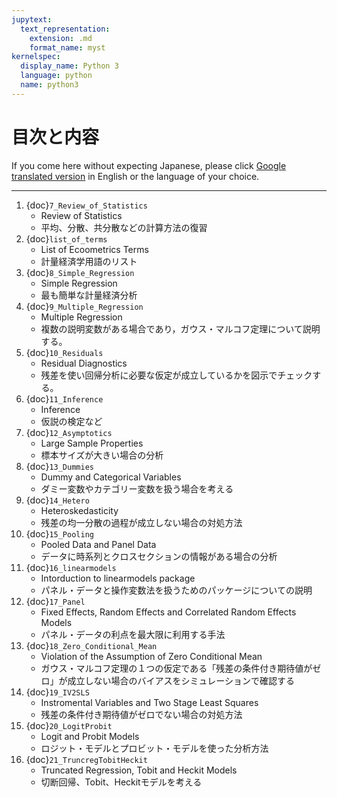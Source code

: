 ```yaml
---
jupytext:
  text_representation:
    extension: .md
    format_name: myst
kernelspec:
  display_name: Python 3
  language: python
  name: python3
---
```


<!--# ２. `Python`を使った計量経済分析-->
# 目次と内容

If you come here without expecting Japanese, please click [Google translated version](https://translate.google.com/translate?hl=&sl=ja&tl=en&u=https%3A%2F%2Fpy4etrics.github.io%2Fpart_2.html) in English or the language of your choice.

---

1. {doc}`7_Review_of_Statistics` 
   - Review of Statistics
   - 平均、分散、共分散などの計算方法の復習
1. {doc}`list_of_terms`
   - List of Ecoometrics Terms
   - 計量経済学用語のリスト
1. {doc}`8_Simple_Regression`
   - Simple Regression
   - 最も簡単な計量経済分析
1. {doc}`9_Multiple_Regression`
   - Multiple Regression
   - 複数の説明変数がある場合であり，ガウス・マルコフ定理について説明する。
1. {doc}`10_Residuals`
   - Residual Diagnostics
   - 残差を使い回帰分析に必要な仮定が成立しているかを図示でチェックする。
1. {doc}`11_Inference`
   - Inference
   - 仮説の検定など
1. {doc}`12_Asymptotics`
   - Large Sample Properties
   - 標本サイズが大きい場合の分析
1. {doc}`13_Dummies`
   - Dummy and Categorical Variables
   - ダミー変数やカテゴリー変数を扱う場合を考える
1. {doc}`14_Hetero`
   - Heteroskedasticity
   - 残差の均一分散の過程が成立しない場合の対処方法
1. {doc}`15_Pooling`
   - Pooled Data and Panel Data
   - データに時系列とクロスセクションの情報がある場合の分析
1. {doc}`16_linearmodels`
   - Intorduction to linearmodels package
   - パネル・データと操作変数法を扱うためのパッケージについての説明
1. {doc}`17_Panel`
   - Fixed Effects, Random Effects and Correlated Random Effects Models
   - パネル・データの利点を最大限に利用する手法
1. {doc}`18_Zero_Conditional_Mean`
   - Violation of the Assumption of Zero Conditional Mean
   - ガウス・マルコフ定理の１つの仮定である「残差の条件付き期待値がゼロ」が成立しない場合のバイアスをシミュレーションで確認する
1. {doc}`19_IV2SLS`
   - Instromental Variables and Two Stage Least  Squares
   - 残差の条件付き期待値がゼロでない場合の対処方法
1. {doc}`20_LogitProbit`
   - Logit and Probit Models
   - ロジット・モデルとプロビット・モデルを使った分析方法
1. {doc}`21_TruncregTobitHeckit`
   - Truncated Regression, Tobit and Heckit Models
   - 切断回帰、Tobit、Heckitモデルを考える
